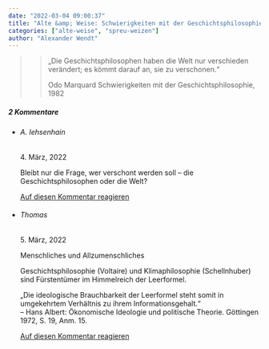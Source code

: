 ```yaml
---
date: "2022-03-04 09:00:37"
title: "Alte &amp; Weise: Schwierigkeiten mit der Geschichtsphilosophie, 1982"
categories: ["alte-weise", "spreu-weizen"]
author: "Alexander Wendt"
---
```


>> „Die Geschichtsphilosophen haben die Welt nur verschieden verändert;
>> es kömmt darauf an, sie zu verschonen.“
>> 
>> Odo Marquard
>> Schwierigkeiten mit der Geschichtsphilosophie, 1982

<!--more-->
<h5 class="comments-h">
2 Kommentare </h5>
<ul class="commentlist">
<li class="comment even thread-even depth-1 clearfix" id="li-comment-117829">
<h6 class="author">A. Iehsenhain</h6> <span class="date">4. März, 2022</span>



Bleibt nur die Frage, wer verschont werden soll &#8211; die Geschichtsphilosophen oder die Welt?

<a rel="nofollow" class="comment-reply-link" href="#comment-117829" data-commentid="117829" data-postid="15121" data-belowelement="comment-117829" data-respondelement="respond" data-replyto="Antworte auf A. Iehsenhain" aria-label="Antworte auf A. Iehsenhain">Auf diesen Kommentar reagieren</a> 


</li>
<li class="comment odd alt thread-odd thread-alt depth-1 clearfix" id="li-comment-117831">
<h6 class="author">Thomas</h6> <span class="date">5. März, 2022</span>



Menschliches und Allzumenschliches

Geschichtsphilosophie (Voltaire) und Klimaphilosophie (Schellnhuber) sind Fürstentümer im Himmelreich der Leerformel. 

 „Die ideologische Brauchbarkeit der Leerformel steht somit in umgekehrtem Verhältnis zu ihrem Informationsgehalt.“<br>
– Hans Albert: Ökonomische Ideologie und politische Theorie. Göttingen 1972, S. 19, Anm. 15.

<a rel="nofollow" class="comment-reply-link" href="#comment-117831" data-commentid="117831" data-postid="15121" data-belowelement="comment-117831" data-respondelement="respond" data-replyto="Antworte auf Thomas" aria-label="Antworte auf Thomas">Auf diesen Kommentar reagieren</a> 


</li>
</ul>
